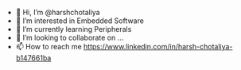 - 👋 Hi, I’m @harshchotaliya
- 👀 I’m interested in Embedded Software
- 🌱 I’m currently learning Peripherals
- 💞️ I’m looking to collaborate on ...
- 📫 How to reach me https://www.linkedin.com/in/harsh-chotaliya-b147661ba

<!---
harshchotaliya/harshchotaliya is a ✨ special ✨ repository because its `README.md` (this file) appears on your GitHub profile.
You can click the Preview link to take a look at your changes.
--->
